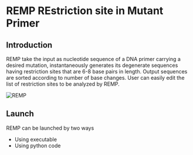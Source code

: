 # REMP  REstriction site in Mutant Primer
## Introduction
REMP take the input as nucleotide sequence of a DNA primer carrying a desired mutation, instantaneously generates its degenerate sequences having restriction sites that are 6-8 base pairs in length. Output sequences are sorted according to number of base changes. User can easily edit the list of restriction sites to be analyzed by REMP.

![REMP](https://user-images.githubusercontent.com/76147187/117530111-f7dae480-aff8-11eb-9fd7-a54b6a3ae2a5.JPG)

## Launch
REMP can be launched by two ways
* Using executable
* Using python code

